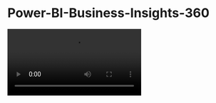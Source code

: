 # Power-BI-Business-Insights-360

![Overall Report.gif](https://github.com/AnshumanB08/Power-BI-Business-Insights-360/blob/main/Home%20page%20video.mp4)
